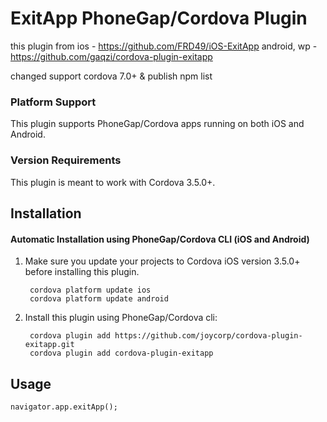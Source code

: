 # ExitApp PhoneGap/Cordova Plugin
this plugin from 
ios - https://github.com/FRD49/iOS-ExitApp
android, wp - https://github.com/gaqzi/cordova-plugin-exitapp

changed support cordova 7.0+ & publish npm list

### Platform Support

This plugin supports PhoneGap/Cordova apps running on both iOS and Android.

### Version Requirements

This plugin is meant to work with Cordova 3.5.0+.

## Installation

#### Automatic Installation using PhoneGap/Cordova CLI (iOS and Android)
1. Make sure you update your projects to Cordova iOS version 3.5.0+ before installing this plugin.

        cordova platform update ios
        cordova platform update android

2. Install this plugin using PhoneGap/Cordova cli:

        cordova plugin add https://github.com/joycorp/cordova-plugin-exitapp.git
        cordova plugin add cordova-plugin-exitapp

## Usage

    navigator.app.exitApp();
